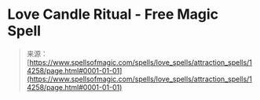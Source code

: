 <!--yml
category: 未分类
date: 2024-06-12 18:53:08
-->

# Love Candle Ritual - Free Magic Spell

> 来源：[https://www.spellsofmagic.com/spells/love_spells/attraction_spells/14258/page.html#0001-01-01](https://www.spellsofmagic.com/spells/love_spells/attraction_spells/14258/page.html#0001-01-01)